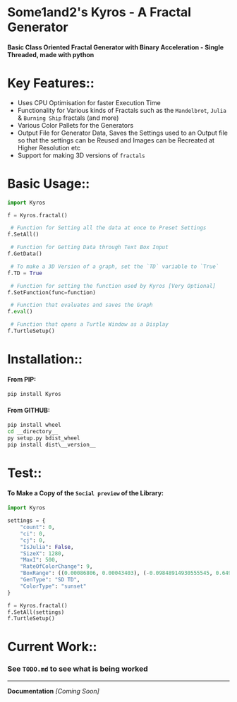 # Some1and2's Kyros - A Fractal Generator
#### Basic Class Oriented Fractal Generator with Binary Acceleration - Single Threaded, made with python
# Key Features:: 
 - Uses CPU Optimisation for faster Execution Time
 - Functionality for Various kinds of Fractals such as the `Mandelbrot`, `Julia` & `Burning Ship` fractals (and more)
 - Various Color Pallets for the Generators
 - Output File for Generator Data, Saves the Settings used to an Output file so that the settings can be Reused and Images can be Recreated at Higher Resolution etc
 - Support for making 3D versions of `fractals`

# Basic Usage::
```python
import Kyros

f = Kyros.fractal()

 # Function for Setting all the data at once to Preset Settings
f.SetAll()

 # Function for Getting Data through Text Box Input
f.GetData()

 # To make a 3D Version of a graph, set the `TD` variable to `True`
f.TD = True

 # Function for setting the function used by Kyros [Very Optional]
f.SetFunction(func=function)

 # Function that evaluates and saves the Graph
f.eval()

 # Function that opens a Turtle Window as a Display
f.TurtleSetup()

```

# Installation::
#### From PIP:
```bat
pip install Kyros
```

#### From GITHUB: 
```bat
pip install wheel
cd __directory__
py setup.py bdist_wheel
pip install dist\__version__
```

# Test::
#### To Make a Copy of the `Social preview` of the Library:
```python
import Kyros

settings = {
	"count": 0,
	"ci": 0,
	"cj": 0,
	"IsJulia": False,
	"SizeX": 1280,
	"MaxI": 500,
	"RateOfColorChange": 9,
	"BoxRange": ((0.00086806, 0.00043403), (-0.09848914930555545, 0.6495883493661031)),
	"GenType": "SD TD",
	"ColorType": "sunset"
}

f = Kyros.fractal()
f.SetAll(settings)
f.TurtleSetup()
```

# Current Work::
### See `TODO.md` to see what is being worked

---
**Documentation** *[Coming Soon]*